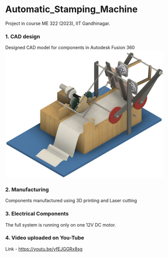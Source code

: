 # Automatic_Stamping_Machine
Project in course ME 322 (2023), IIT Gandhinagar.


### 1. CAD design
Designed CAD model for components in Autodesk Fusion 360
<img src="Images/CAD1.jpg" alt="CAD Model" width="500px">
### 2. Manufacturing
Components manufactured using 3D printing and Laser cutting
### 3. Electrical Components
The full system is running only on one 12V DC motor.

### 4. Video uploaded on You-Tube 
Link - https://youtu.be/yfEJGGRx8sg 
